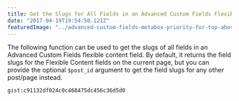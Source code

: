 ```yaml
---
title: Get the Slugs for All Fields in an Advanced Custom Fields Flexible Content Field
date: "2017-04-19T19:54:50.121Z"
featuredImage: "../advanced-custom-fields-metabox-priority-for-top-above-publish/acf.jpg"
---
```


The following function can be used to get the slugs of all fields in an Advanced Custom Fields flexible content field. By default, it returns the field slugs for the Flexible Content fields on the current page, but you can provide the optional `$post_id` argument to get the field slugs for any other post/page instead.

`gist:c91132df024c0c468475dc456c36d5d0`

